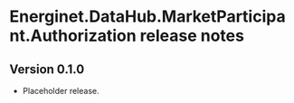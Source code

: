 # Energinet.DataHub.MarketParticipant.Authorization release notes

## Version 0.1.0

- Placeholder release.
